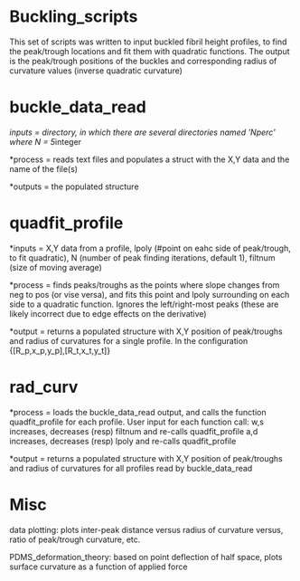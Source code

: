 # Buckling_scripts

This set of scripts was written to input buckled fibril height profiles, to find the peak/trough locations 
and fit them with quadratic functions.  The output is the peak/trough positions of the buckles and 
corresponding radius of curvature values (inverse quadratic curvature)

# buckle_data_read

*inputs = directory, in which there are several directories named 'Nperc' where N = 5*integer

*process = reads text files and populates a struct with the X,Y data and the name of the file(s)

*outputs = the populated structure

# quadfit_profile

*inputs = X,Y data from a profile, lpoly (#point on eahc side of peak/trough, to fit quadratic), 
N (number of peak finding iterations, default 1), filtnum (size of moving average)

*process = finds peaks/troughs as the points where slope changes from neg to pos (or vise versa),
and fits this point and lpoly surrounding on each side to a quadratic function.  Ignores the left/right-most
peaks (these are likely incorrect due to edge effects on the derivative)

*output = returns a populated structure with X,Y position of peak/troughs and radius of curvatures for a 
single profile. In the configuration {[R_p,x_p,y_p],[R_t,x_t,y_t]}

# rad_curv

*process = loads the buckle_data_read output, and calls the function quadfit_profile for each profile. User 
input for each function call: 
w,s increases, decreases (resp) filtnum and re-calls quadfit_profile
a,d increases, decreases (resp) lpoly and re-calls quadfit_profile

*output = returns a populated structure with X,Y position of peak/troughs and radius of curvatures for all
profiles read by buckle_data_read

# Misc

data plotting: plots inter-peak distance versus radius of curvature versus, ratio of peak/trough curvature, etc.

PDMS_deformation_theory: based on point deflection of half space, plots surface curvature as a function of 
applied force
